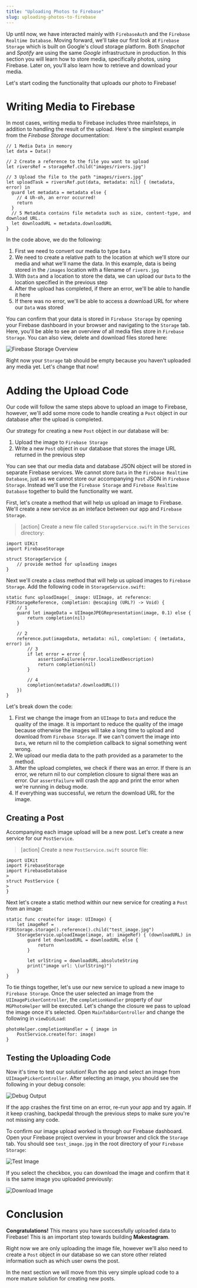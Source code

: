 ```yaml
---
title: "Uploading Photos to Firebase"
slug: uploading-photos-to-firebase
---
```


Up until now, we have interacted mainly with `FirebaseAuth` and the `Firebase Realtime Database`. Moving forward, we'll take our first look at `Firebase Storage` which is built on Google's cloud storage platform. Both _Snapchat_ and _Spotify_ are using the same _Google_ infrastructure in production. In this section you will learn how to store media, specifically photos, using Firebase. Later on, you'll also learn how to retrieve and download your media.

Let's start coding the functionality that uploads our photo to Firebase!

# Writing Media to Firebase

In most cases, writing media to Firebase includes three main1steps, in addition to handling the result of the upload. Here's the simplest example from the *Firebase Storage* documentation:

```
// 1 Media Data in memory
let data = Data()

// 2 Create a reference to the file you want to upload
let riversRef = storageRef.child("images/rivers.jpg")

// 3 Upload the file to the path "images/rivers.jpg"
let uploadTask = riversRef.put(data, metadata: nil) { (metadata, error) in
  guard let metadata = metadata else {
    // 4 Uh-oh, an error occurred!
    return
  }
  // 5 Metadata contains file metadata such as size, content-type, and download URL.
  let downloadURL = metadata.downloadURL
}
```

In the code above, we do the following:

1. First we need to convert our media to type `Data`
1. We need to create a relative path to the location at which we'll store our media and what we'll name the data. In this example, data is being stored in the `/images` location with a filename of `rivers.jpg`
1. With `Data` and a location to store the data, we can upload our `Data` to the location specified in the previous step
1. After the upload has completed, if there an error, we'll be able to handle it here
1. If there was no error, we'll be able to access a download URL for where our `Data` was stored

You can confirm that your data is stored in `Firebase Storage` by opening your Firebase dashboard in your browser and navigating to the `Storage` tab. Here, you'll be able to see an overview of all media files store in `Firebase Storage`. You can also view, delete and download files stored here:

![Firebase Storage Overview](assets/firebase_storage.png)

 Right now your `Storage` tab should be empty because you haven't uploaded any media yet. Let's change that now!

# Adding the Upload Code

Our code will follow the same steps above to upload an image to Firebase, however, we'll add some more code to handle creating a `Post` object in our database after the upload is completed.

Our strategy for creating a new `Post` object in our database will be:

1. Upload the image to `Firebase Storage`
1. Write a new `Post` object in our database that stores the image URL returned in the previous step

You can see that our media data and database JSON object will be stored in separate Firebase services. We cannot store `Data` in the `Firebase Realtime Database`, just as we cannot store our accompanying `Post` JSON in `Firebase Storage`. Instead we'll use the `Firebase Storage` and `Firebase Realtime Database` together to build the functionality we want.

First, let's create a method that will help us upload an image to Firebase. We'll create a new service as an inteface between our app and `Firebase Storage`.

> [action]
Create a new file called `StorageService.swift` in the `Services` directory:

```
import UIKit
import FirebaseStorage

struct StorageService {
    // provide method for uploading images
}
```

Next we'll create a class method that will help us upload images to `Firebase Storage`. Add the following code in `StorageService.swift`:

```
static func uploadImage(_ image: UIImage, at reference: FIRStorageReference, completion: @escaping (URL?) -> Void) {
    // 1
    guard let imageData = UIImageJPEGRepresentation(image, 0.1) else {
        return completion(nil)
    }

    // 2
    reference.put(imageData, metadata: nil, completion: { (metadata, error) in
        // 3
        if let error = error {
            assertionFailure(error.localizedDescription)
            return completion(nil)
        }

        // 4
        completion(metadata?.downloadURL())
    })
}
```

Let's break down the code:

1. First we change the image from an `UIImage` to `Data` and reduce the quality of the image. It is important to reduce the quality of the image because otherwise the images will take a long time to upload and download from `Firebase Storage`. If we can't convert the image into `Data`, we return nil to the completion callback to signal something went wrong.
1. We upload our media data to the path provided as a parameter to the method.
1. After the upload completes, we check if there was an error. If there is an error, we return nil to our completion closure to signal there was an error. Our `assertFailure` will crash the app and print the error when we're running in debug mode.
1. If everything was successful, we return the download URL for the image.

## Creating a Post

Accompanying each image upload will be a new post. Let's create a new service for our `PostService`.

> [action]
Create a new `PostService.swift` source file:
>
```
import UIKit
import FirebaseStorage
import FirebaseDatabase
>
struct PostService {
>
}
```

Next let's create a static method within our new service for creating a `Post` from an image:

```
static func create(for image: UIImage) {
    let imageRef = FIRStorage.storage().reference().child("test_image.jpg")
    StorageService.uploadImage(image, at: imageRef) { (downloadURL) in
        guard let downloadURL = downloadURL else {
            return
        }

        let urlString = downloadURL.absoluteString
        print("image url: \(urlString)")
    }
}
```

To tie things together, let's use our new service to upload a new image to `Firebase Storage`. Once the user selected an image from the `UIImagePickerController`, the `completionHandler` property of our `MGPhotoHelper` will be executed. Let's change the closure we pass to upload the image once it's selected. Open `MainTabBarController` and change the following in `viewDidLoad`:

```
photoHelper.completionHandler = { image in
    PostService.create(for: image)
}
```

## Testing the Uploading Code

Now it's time to test our solution! Run the app and select an image from `UIImagePickerController`. After selecting an image, you should see the following in your debug console:

![Debug Output](assets/debug_output.png)

If the app crashes the first time on an error, re-run your app and try again. If it keep crashing, backpedal through the previous steps to make sure you're not missing any code.

To confirm our image upload worked is through our Firebase dashboard. Open your Firebase project overview in your browser and click the `Storage` tab. You should see `test_image.jpg` in the root directory of your `Firebase Storage`:

![Test Image](assets/stored_test_image.png)

If you select the checkbox, you can download the image and confirm that it is the same image you uploaded previously:

![Download Image](assets/download_image.png)

# Conclusion

**Congratulations!** This means you have successfully uploaded data to Firebase! This is an important step towards building **Makestagram**.

Right now we are only uploading the image file, however we'll also need to create a `Post` object in our database so we can store other related information such as which user owns the post.

In the next section we will move from this very simple upload code to a more mature solution for creating new posts.
